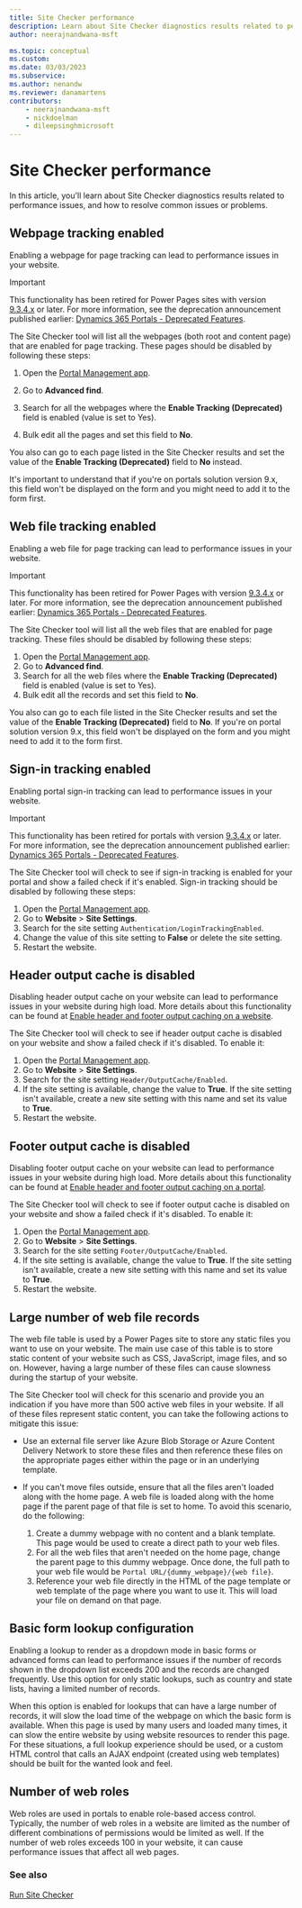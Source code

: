 ```yaml
---
title: Site Checker performance
description: Learn about Site Checker diagnostics results related to performance.
author: neerajnandwana-msft

ms.topic: conceptual
ms.custom: 
ms.date: 03/03/2023
ms.subservice: 
ms.author: nenandw
ms.reviewer: danamartens
contributors:
    - neerajnandwana-msft
    - nickdoelman
    - dileepsinghmicrosoft
---
```


# Site Checker performance

In this article, you'll learn about Site Checker diagnostics results related to performance issues, and how to resolve common issues or problems.

## Webpage tracking enabled

Enabling a webpage for page tracking can lead to performance issues in your website. 

> [!IMPORTANT]
> This functionality has been retired for Power Pages sites with version [9.3.4.x](/power-apps/maker/portals/versions/version-9.3.4.x) or later. For more information, see the deprecation announcement published earlier: [Dynamics 365 Portals - Deprecated Features](https://blogs.msdn.microsoft.com/crm/2018/03/20/portal-capabilities-for-dynamics-365-deprecated-features/).

The Site Checker tool will list all the webpages (both root and content page) that are enabled for page tracking. These pages should be disabled by following these steps:

1. Open the [Portal Management app](../configure/portal-management-app.md).

1. Go to **Advanced find**.

1. Search for all the webpages where the **Enable Tracking (Deprecated)** field is enabled (value is set to Yes).

1. Bulk edit all the pages and set this field to **No**.

You also can go to each page listed in the Site Checker results and set the value of the **Enable Tracking (Deprecated)** field to **No** instead.

It's important to understand that if you're on portals solution version 9.x, this field won't be displayed on the form and you might need to add it to the form first. 

## Web file tracking enabled

Enabling a web file for page tracking can lead to performance issues in your website. 

> [!IMPORTANT]
> This functionality has been retired for Power Pages with version [9.3.4.x](/power-apps/maker/portals/versions/version-9.3.4.x) or later. For more information, see the deprecation announcement published earlier: [Dynamics 365 Portals - Deprecated Features](https://blogs.msdn.microsoft.com/crm/2018/03/20/portal-capabilities-for-dynamics-365-deprecated-features/).

The Site Checker tool will list all the web files that are enabled for page tracking. These files should be disabled by following these steps:

1. Open the [Portal Management app](../configure/portal-management-app.md).
1. Go to **Advanced find**.
1. Search for all the web files where the **Enable Tracking (Deprecated)** field is enabled (value is set to Yes).
1. Bulk edit all the records and set this field to **No**.

You also can go to each file listed in the Site Checker results and set the value of the **Enable Tracking (Deprecated)** field to **No**. If you're on portal solution version 9.x, this field won't be displayed on the form and you might need to add it to the form first. 

## Sign-in tracking enabled

Enabling portal sign-in tracking can lead to performance issues in your website. 

> [!IMPORTANT]
> This functionality has been retired for portals with version [9.3.4.x](/power-apps/maker/portals/versions/version-9.3.4.x) or later. For more information, see the deprecation announcement published earlier: [Dynamics 365 Portals - Deprecated Features](https://blogs.msdn.microsoft.com/crm/2018/03/20/portal-capabilities-for-dynamics-365-deprecated-features/).

The Site Checker tool will check to see if sign-in tracking is enabled for your portal and show a failed check if it's enabled. Sign-in tracking should be disabled by following these steps:

1. Open the [Portal Management app](../configure/portal-management-app.md).
1. Go to **Website** > **Site Settings**.
1. Search for the site setting `Authentication/LoginTrackingEnabled`.
1. Change the value of this site setting to **False** or delete the site setting.
1. Restart the website. 

## Header output cache is disabled

Disabling header output cache on your website can lead to performance issues in your website during high load. More details about this functionality can be found at [Enable header and footer output caching on a website](/power-apps/maker/portals/configure/enable-header-footer-output-caching).

The Site Checker tool will check to see if header output cache is disabled on your website and show a failed check if it's disabled. To enable it:

1. Open the [Portal Management app](../configure/portal-management-app.md).
1. Go to **Website** > **Site Settings**.
1. Search for the site setting `Header/OutputCache/Enabled`.
1. If the site setting is available, change the value to **True**. If the site setting isn't available, create a new site setting with this name and set its value to **True**.
1. Restart the website. 

## Footer output cache is disabled

Disabling footer output cache on your website can lead to performance issues in your website during high load. More details about this functionality can be found at [Enable header and footer output caching on a portal](/power-apps/maker/portals/configure/enable-header-footer-output-caching).

The Site Checker tool will check to see if footer output cache is disabled on your website and show a failed check if it's disabled. To enable it:

1. Open the [Portal Management app](../configure/portal-management-app.md).
1. Go to **Website** > **Site Settings**.
1. Search for the site setting `Footer/OutputCache/Enabled`.
1. If the site setting is available, change the value to **True**. If the site setting isn't available, create a new site setting with this name and set its value to **True**.
1. Restart the website. 

## Large number of web file records

The web file table is used by a Power Pages site to store any static files you want to use on your website. The main use case of this table is to store static content of your website such as CSS, JavaScript, image files, and so on. However, having a large number of these files can cause slowness during the startup of your website.

The Site Checker tool will check for this scenario and provide you an indication if you have more than 500 active web files in your website. If all of these files represent static content, you can take the following actions to mitigate this issue:

- Use an external file server like Azure Blob Storage or Azure Content Delivery Network to store these files and then reference these files on the appropriate pages either within the page or in an underlying template.

- If you can't move files outside, ensure that all the files aren't loaded along with the home page. A web file is loaded along with the home page if the parent page of that file is set to home. To avoid this scenario, do the following:

  1. Create a dummy webpage with no content and a blank template. This page would be used to create a direct path to your web files. 
  1. For all the web files that aren't needed on the home page, change the parent page to this dummy webpage. Once done, the full path to your web file would be `Portal URL/{dummy_webpage}/{web file}`.
  1. Reference your web file directly in the HTML of the page template or web template of the page where you want to use it. This will load your file on demand on that page. 

## Basic form lookup configuration 

Enabling a lookup to render as a dropdown mode in basic forms or advanced forms can lead to performance issues if the number of records shown in the dropdown list exceeds 200 and the records are changed frequently. Use this option for only static lookups, such as country and state lists, having a limited number of records.

When this option is enabled for lookups that can have a large number of records, it will slow the load time of the webpage on which the basic form is available. When this page is used by many users and loaded many times, it can slow the entire website by using website resources to render this page. For these situations, a full lookup experience should be used, or a custom HTML control that calls an AJAX endpoint (created using web templates) should be built for the wanted look and feel.

## Number of web roles

Web roles are used in portals to enable role-based access control. Typically, the number of web roles in a website are limited as the number of different combinations of permissions would be limited as well. If the number of web roles exceeds 100 in your website, it can cause performance issues that affect all web pages. 

### See also

[Run Site Checker](site-checker.md)

